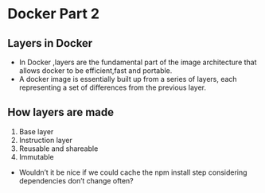 # Docker Part 2

## Layers in Docker

- In Docker ,layers are the fundamental part of the image architecture that allows docker to be efficient,fast and portable.
- A docker image is essentially built up from a series of layers, each representing a set of differences from the previous layer.

## How layers are made

1. Base layer
2. Instruction layer
3. Reusable and shareable
4. Immutable

- Wouldn’t it be nice if we could cache the npm install step considering dependencies don’t change often?
